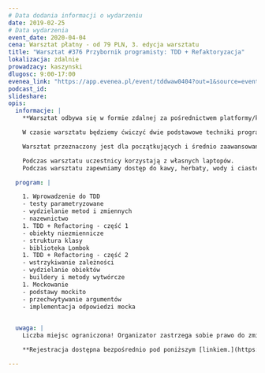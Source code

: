 ```yaml
---
# Data dodania informacji o wydarzeniu
date: 2019-02-25
# Data wydarzenia
event_date: 2020-04-04
cena: Warsztat płatny - od 79 PLN, 3. edycja warsztatu
title: "Warsztat #376 Przybornik programisty: TDD + Refaktoryzacja"
lokalizacja: zdalnie
prowadzacy: kaszynski
dlugosc: 9:00-17:00
evenea_link: "https://app.evenea.pl/event/tddwaw0404?out=1&source=event_iframe"
podcast_id:
slideshare:
opis:
  informacje: |
    **Warsztat odbywa się w formie zdalnej za pośrednictwem platformy/komunikatora online, z wykorzystaniem dźwięku, obrazu z kamery, udostępniania ekranu komputera prowadzącego i uczestników.** 

    W czasie warsztatu będziemy ćwiczyć dwie podstawowe techniki programistyczne: TDD i refaktoryzację, głównie przy użyciu przekształceń dostępnych w IntelliJ. Koniec z copy-paste’em i używaniem myszy, niech IDE stanie się przedłużeniem Twojej woli!

    Warsztat przeznaczony jest dla początkujących i średnio zaawansowanych programistów Java, którzy chcą nauczyć się sprawnie tworzyć czysty i testowalny kod. Kod, który nie jest zlepkiem procedur spakowanych w serwisy, ale czytelną i harmonijną kompozycją obiektów realizujących zakładane wymagania biznesowe. W rezultacie terminy takie jak: SOLID, enkapsulacja i obiekty immutable przestaną być jedynie teoretycznymi zagadnieniami, które wypada znać podczas rekrutacji i staną się Twoją codzienną praktyką.

    Podczas warsztatu uczestnicy korzystają z własnych laptopów. 
    Podczas warsztatu zapewniamy dostęp do kawy, herbaty, wody i ciastek. W porze obiadowej zapewniamy lunch.

  program: |

    1. Wprowadzenie do TDD
    - testy parametryzowane
    - wydzielanie metod i zmiennych
    - nazewnictwo
    1. TDD + Refactoring - część 1
    - obiekty niezmiennicze
    - struktura klasy
    - biblioteka Lombok
    1. TDD + Refactoring - część 2
    - wstrzykiwanie zależności
    - wydzielanie obiektów
    - buildery i metody wytwórcze
    1. Mockowanie
    - podstawy mockito
    - przechwytywanie argumentów
    - implementacja odpowiedzi mocka

  
  uwaga: |
    Liczba miejsc ograniczona! Organizator zastrzega sobie prawo do zmiany lokalizacji wydarzenia oraz jego odwołania w przypadku niezgłoszenia się minimalnej liczby uczestników.

    **Rejestracja dostępna bezpośrednio pod poniższym [linkiem.](https://app.evenea.pl/event/tddwaw0404/)**

---
```


